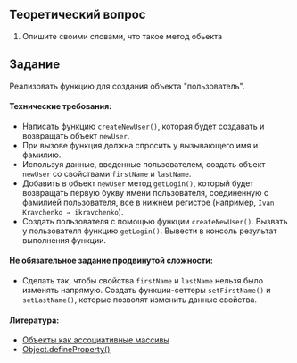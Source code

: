 ## Теоретический вопрос ##

1. Опишите своими словами, что такое метод обьекта

## Задание

Реализовать функцию для создания объекта "пользователь".

#### Технические требования:
- Написать функцию `createNewUser()`, которая будет создавать и возвращать объект `newUser`.
- При вызове функция должна спросить у вызывающего имя и фамилию.
- Используя данные, введенные пользователем, создать объект `newUser` со свойствами `firstName` и `lastName`.
- Добавить в объект `newUser` метод `getLogin()`, который будет возвращать первую букву имени пользователя, соединенную с фамилией пользователя, все в нижнем регистре (например, `Ivan Kravchenko → ikravchenko`).
- Создать пользователя с помощью функции `createNewUser()`. Вызвать у пользователя функцию `getLogin()`. Вывести в консоль результат выполнения функции.

#### Не обязательное задание продвинутой сложности:
- Сделать так, чтобы свойства `firstName` и `lastName` нельзя было изменять напрямую. Создать функции-сеттеры `setFirstName()` и `setLastName()`, которые позволят изменить данные свойства.

#### Литература:
- [Объекты как ассоциативные массивы](https://learn.javascript.ru/object)
- [Object.defineProperty()](https://developer.mozilla.org/ru/docs/Web/JavaScript/Reference/Global_Objects/Object/defineProperty)
